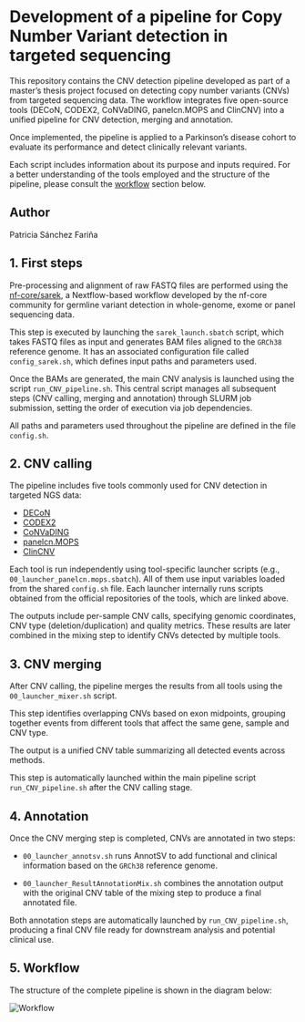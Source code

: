 # Development of a pipeline for Copy Number Variant detection in targeted sequencing

This repository contains the CNV detection pipeline developed as part of a master’s thesis project focused on detecting copy number variants (CNVs) from targeted sequencing data. The workflow integrates five open-source tools (DECoN, CODEX2, CoNVaDING, panelcn.MOPS and ClinCNV) into a unified pipeline for CNV detection, merging and annotation.

Once implemented, the pipeline is applied to a Parkinson’s disease cohort to evaluate its performance and detect clinically relevant variants.

Each script includes information about its purpose and inputs required. For a better understanding of the tools employed and the structure of the pipeline, please consult the [workflow](#5-workflow) section below.

## Author
Patricia Sánchez Fariña

## 1. First steps

Pre-processing and alignment of raw FASTQ files are performed using the [nf-core/sarek](https://github.com/nf-core/sarek), a Nextflow-based workflow developed by the nf-core community for germline variant detection in whole-genome, exome or panel sequencing data.

This step is executed by launching the `sarek_launch.sbatch` script, which takes FASTQ files as input and generates BAM files aligned to the `GRCh38` reference genome. It has an associated configuration file called `config_sarek.sh`, which defines input paths and parameters used.

Once the BAMs are generated, the main CNV analysis is launched using the script `run_CNV_pipeline.sh`. This central script manages all subsequent steps (CNV calling, merging and annotation) through SLURM job submission, setting the order of execution via job dependencies.

All paths and parameters used throughout the pipeline are defined in the file `config.sh`.

## 2. CNV calling

The pipeline includes five tools commonly used for CNV detection in targeted NGS data:

- [DECoN](https://github.com/RahmanTeam/DECoN)
- [CODEX2](https://github.com/yuchaojiang/CODEX2)
- [CoNVaDING](https://github.com/molgenis/CoNVaDING)
- [panelcn.MOPS](https://github.com/bioinf-jku/panelcn.mops)
- [ClinCNV](https://github.com/imgag/ClinCNV)

Each tool is run independently using tool-specific launcher scripts (e.g., `00_launcher_panelcn.mops.sbatch`). All of them use input variables loaded from the shared `config.sh` file. Each launcher internally runs scripts obtained from the official repositories of the tools, which are linked above.

The outputs include per-sample CNV calls, specifying genomic coordinates, CNV type (deletion/duplication) and quality metrics. These results are later combined in the mixing step to identify CNVs detected by multiple tools.

## 3. CNV merging

After CNV calling, the pipeline merges the results from all tools using the `00_launcher_mixer.sh` script.

This step identifies overlapping CNVs based on exon midpoints, grouping together events from different tools that affect the same gene, sample and CNV type. 

The output is a unified CNV table summarizing all detected events across methods.

This step is automatically launched within the main pipeline script `run_CNV_pipeline.sh` after the CNV calling stage.

## 4. Annotation 

Once the CNV merging step is completed, CNVs are annotated in two steps:

- `00_launcher_annotsv.sh` runs AnnotSV to add functional and clinical information based on the `GRCh38` reference genome.

- `00_launcher_ResultAnnotationMix.sh` combines the annotation output with the original CNV table of the mixing step to produce a final annotated file.

Both annotation steps are automatically launched by `run_CNV_pipeline.sh`, producing a final CNV file ready for downstream analysis and potential clinical use.

## 5. Workflow

The structure of the complete pipeline is shown in the diagram below:

![Workflow](https://github.com/user-attachments/assets/9653860a-79c4-4dc9-8624-b9731d344b1c)




